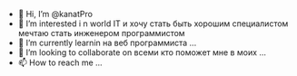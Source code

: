 - 👋 Hi, I’m @kanatPro
- 👀 I’m interested i n world  IT  и хочу стать  быть хорошим  специалистом  мечтаю стать  инженером программистом
- 🌱 I’m currently learnin  на  веб  программиста ...
- 💞️ I’m looking to collaborate on всеми кто поможет мне  в моих ...
- 📫 How to reach me ...

<!---
kanatPro/kanatPro is a ✨ special ✨ repository because its `README.md` (this file) appears on your GitHub profile.
You can click the Preview link to take a look at your changes.
--->
